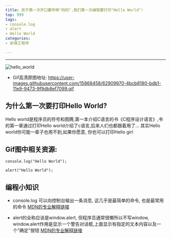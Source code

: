 ```yaml
---
title: 孩子第一次开口要呼唤"妈妈",我们第一次编程要打印"Hello World"!
top: 999
tags:
- console.log
- alert
- Hello World
categories:
- 前端工程师

---
```


------

![hello_world](https://user-images.githubusercontent.com/15868458/62909969-4bcb8180-bdb1-11e9-9d45-2179564c1828.gif)

<!-- more -->

- Gif高清原图地址: https://user-images.githubusercontent.com/15868458/62909970-4bcb8180-bdb1-11e9-9473-9f9db8ef7099.gif


## 为什么第一次要打印Hello World?

Hello world是程序员的符号和图腾,第一本介绍C语言的书《C程序设计语言》,书的第一章通过打印Hello world介绍了c语言,后来人们也都跟着用了... 其实Hello world你可能一辈子也用不到,如果你愿意, 你也可以打印Hello girl

## Gif图中相关资源:


```
console.log("Hello World");
```

```
alert("Hello World");
```

## 编程小知识

- console.log 可以向控制台输出一条消息, 这几乎是最简单的命令, 也是最常用的命令 [MDN的专业解释链接](https://developer.mozilla.org/zh-CN/docs/Web/API/Console/log)

- alert的全称应该是window.alert, 但程序员通常很懒所以不写window, window.alert作用是显示一个警告对话框,上面显示有指定的文本内容以及一个"确定"按钮 [MDN的专业解释链接](https://developer.mozilla.org/zh-CN/docs/Web/API/Window/alert)